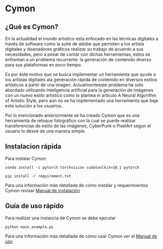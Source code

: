 # Cymon

## ¿Qué es Cymon?

En la actualidad el mundo artıstico esta enfocado en las técnicas digitales a través de software como la suite de adobe que permiten a los artista digitales y disenadores gráficos realizar su trabajo de acuerdo a sus necesidades, pero a pesar de contar con dichas herramientas, estos se enfrentan a un problema recurrente: la generación de contenido diverso para sus plataformas en poco tiempo.

Es por éste motivo que se busca implementar un herramienta que ayude a los artistas digitales ala generación rápida de contenido en diversos estilos artísticos a partir de una imagen. Actualmenteeste problema ha sido abordado utilizando inteligencia artificial para la generación de imágenes con un nuevo estilo artístico como lo plantea el artículo A Neural Algorithm of Artistic Style, pero aún no se ha implementado una herramienta que baje esta solución a los usuarios.

Por lo mencionado anteriormente se ha creado Cymon que es una herramienta de retoque fotográfico con la cual se puede realizar transferencias de estilo de las imágenes, CyberPunk o PixelArt segun el usuario lo desee de una manera simple.


## Instalacion rápida

Para instalar Cymon

```conda install -c pytorch torchvision cudatoolkit=10.1 pytorch``` 

```pip install -r requirement.txt```

Para una información más detallada de cómo instalar y requerimientos Cymon revisar [Manual de instalación](https://github.com/OGmenas/gui-pdi/wiki/Manual-de-Instalaci%C3%B3n)

## Guía de uso rápido

Para realizar una instancia de Cymon se debe ejecutar 

```python main_example.py```

Para una información más detallada de cómo usar Cymon ver el [Manual de uso](https://github.com/OGmenas/gui-pdi/wiki/Manual-de-Usuario)
